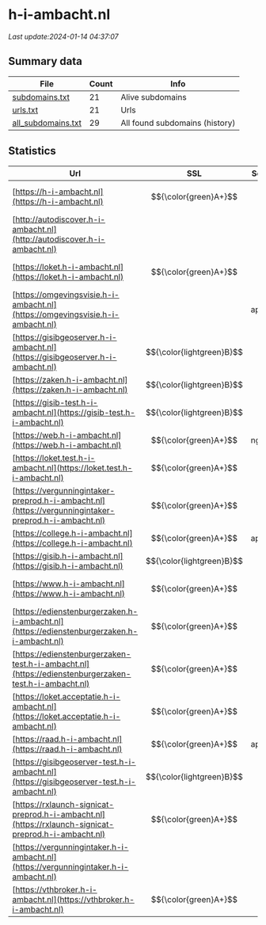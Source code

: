 # h-i-ambacht.nl
*Last update:2024-01-14 04:37:07*
## Summary data
| File       | Count | Info |
|------------|-------|------|
|[subdomains.txt](/data/h-i-ambacht/subdomains.txt)|21|Alive subdomains|
|[urls.txt](/data/h-i-ambacht/urls.txt)|21|Urls|
|[all_subdomains.txt](/data/h-i-ambacht/all_subdomains.txt)|29|All found subdomains (history)|
## Statistics
| Url | SSL | Server | Cookie | HSTS | CSP | XFO | XXP | RP | Tech |
|------------|-------|------|------|------|------|------|------|------|------|
|[https://h-i-ambacht.nl](https://h-i-ambacht.nl)| $${\color{green}A+}$$ | |:warning: |:white_check_mark: | |:white_check_mark: |:white_check_mark: |:white_check_mark: |Apache Tomcat Green...|
|[http://autodiscover.h-i-ambacht.nl](http://autodiscover.h-i-ambacht.nl)| | |:warning: |:white_check_mark: | | |:white_check_mark: |:white_check_mark: |:white_check_mark: |IIS:10.0 Microsoft A...|
|[https://loket.h-i-ambacht.nl](https://loket.h-i-ambacht.nl)| $${\color{green}A+}$$ | |:warning: |:white_check_mark: | |:white_check_mark: |:white_check_mark: |:white_check_mark: |Bootstrap HSTS Java...|
|[https://omgevingsvisie.h-i-ambacht.nl](https://omgevingsvisie.h-i-ambacht.nl)| |apache| |:white_check_mark: | | | | |:white_check_mark: |Apache HTTP Server H...|
|[https://gisibgeoserver.h-i-ambacht.nl](https://gisibgeoserver.h-i-ambacht.nl)| $${\color{lightgreen}B}$$ | | |:white_check_mark: | | |:white_check_mark: | |:white_check_mark: ||
|[https://zaken.h-i-ambacht.nl](https://zaken.h-i-ambacht.nl)| $${\color{lightgreen}B}$$ | |:warning: |:white_check_mark: | |:white_check_mark: |:white_check_mark: |:white_check_mark: ||
|[https://gisib-test.h-i-ambacht.nl](https://gisib-test.h-i-ambacht.nl)| $${\color{lightgreen}B}$$ | |:warning: |:white_check_mark: | | |:white_check_mark: | |:white_check_mark: |HSTS Microsoft ASP.N...|
|[https://web.h-i-ambacht.nl](https://web.h-i-ambacht.nl)| $${\color{green}A+}$$ |nginx| |:white_check_mark: | |:white_check_mark: |:white_check_mark: |:white_check_mark: |HSTS Nginx|
|[https://loket.test.h-i-ambacht.nl](https://loket.test.h-i-ambacht.nl)| $${\color{green}A+}$$ | |:warning: |:white_check_mark: | |:white_check_mark: |:white_check_mark: |:white_check_mark: |HSTS Java|
|[https://vergunningintaker-preprod.h-i-ambacht.nl](https://vergunningintaker-preprod.h-i-ambacht.nl)| $${\color{green}A+}$$ | | |:white_check_mark: | |:white_check_mark: |:white_check_mark: |:white_check_mark: |Express HSTS Node.js|
|[https://college.h-i-ambacht.nl](https://college.h-i-ambacht.nl)| $${\color{green}A+}$$ |apache|:warning: |:white_check_mark: | |:warning: | |:white_check_mark: |:white_check_mark: |Apache HTTP Server H...|
|[https://gisib.h-i-ambacht.nl](https://gisib.h-i-ambacht.nl)| $${\color{lightgreen}B}$$ | |:warning: |:white_check_mark: | | |:white_check_mark: | |:white_check_mark: |HSTS Microsoft ASP.N...|
|[https://www.h-i-ambacht.nl](https://www.h-i-ambacht.nl)| $${\color{green}A+}$$ | |:warning: |:white_check_mark: | |:white_check_mark: |:white_check_mark: |:white_check_mark: |Apache Tomcat Green...|
|[https://edienstenburgerzaken.h-i-ambacht.nl](https://edienstenburgerzaken.h-i-ambacht.nl)| $${\color{green}A+}$$ | |:warning: |:white_check_mark: | |:white_check_mark: |:white_check_mark: |:white_check_mark: |HSTS|
|[https://edienstenburgerzaken-test.h-i-ambacht.nl](https://edienstenburgerzaken-test.h-i-ambacht.nl)| $${\color{green}A+}$$ | |:warning: |:white_check_mark: | |:white_check_mark: |:white_check_mark: |:white_check_mark: |HSTS|
|[https://loket.acceptatie.h-i-ambacht.nl](https://loket.acceptatie.h-i-ambacht.nl)| $${\color{green}A+}$$ | |:warning: |:white_check_mark: | |:white_check_mark: |:white_check_mark: |:white_check_mark: |Bootstrap HSTS Java...|
|[https://raad.h-i-ambacht.nl](https://raad.h-i-ambacht.nl)| $${\color{green}A+}$$ |apache|:warning: |:white_check_mark: | |:warning: |:white_check_mark: |:white_check_mark: |:white_check_mark: |Apache HTTP Server H...|
|[https://gisibgeoserver-test.h-i-ambacht.nl](https://gisibgeoserver-test.h-i-ambacht.nl)| $${\color{lightgreen}B}$$ | | |:white_check_mark: | | |:white_check_mark: | |:white_check_mark: ||
|[https://rxlaunch-signicat-preprod.h-i-ambacht.nl](https://rxlaunch-signicat-preprod.h-i-ambacht.nl)| $${\color{green}A+}$$ | | |:white_check_mark: | | | | |:white_check_mark: |HSTS|
|[https://vergunningintaker.h-i-ambacht.nl](https://vergunningintaker.h-i-ambacht.nl)| | | | | | | |:white_check_mark: |Express HSTS Node.js|
|[https://vthbroker.h-i-ambacht.nl](https://vthbroker.h-i-ambacht.nl)| $${\color{green}A+}$$ | | |:white_check_mark: | | | | |:white_check_mark: |HSTS|